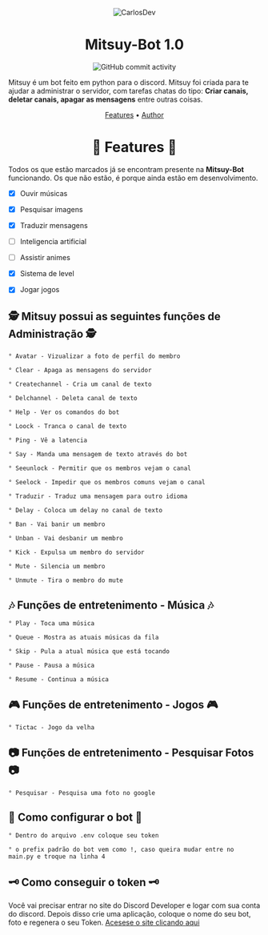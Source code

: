 

<p align="center" ><img alt="CarlosDev" src="https://raw.githubusercontent.com/MicaelliMedeiros/micaellimedeiros/master/image/computer-illustration.png"></p>

<h1 align="center">Mitsuy-Bot 1.0</h1>
<div align="center">
    <img alt="GitHub commit activity" src="https://img.shields.io/github/commit-activity/m/CarlosDev101/Mitsuy-Discord.py">
</div>

Mitsuy é um bot feito em python para o discord. Mitsuy foi criada para te ajudar a administrar o servidor, com tarefas chatas do tipo: <b>Criar canais, deletar canais, apagar as mensagens</b> entre outras coisas.

<p align="center">
  <a href="https://github.com/CarlosDev101/Mitsuy-Discord.py/blob/main/README.md">Features</a> •
  <a href="https://github.com/CarlosDev101">Author</a>
</p>

<h1 align="center">📆  Features   📆</h2>

Todos os que estão marcados já se encontram presente na **Mitsuy-Bot** funcionando. 
Os que não estão, é porque ainda estão em desenvolvimento.

- [X] Ouvir músicas
- [X] Pesquisar imagens
- [X] Traduzir mensagens
- [ ] Inteligencia artificial
- [ ] Assistir animes
- [X] Sistema de level
- [x] Jogar jogos


<h2 align="left">🕵 Mitsuy possui as seguintes funções de Administração 🕵</h1>

	° Avatar - Vizualizar a foto de perfil do membro

	° Clear - Apaga as mensagens do servidor

	° Createchannel - Cria um canal de texto

	° Delchannel - Deleta canal de texto

	° Help - Ver os comandos do bot

	° Loock - Tranca o canal de texto

	° Ping - Vê a latencia

	° Say - Manda uma mensagem de texto através do bot

	° Seeunlock - Permitir que os membros vejam o canal

	° Seelock - Impedir que os membros comuns vejam o canal

	° Traduzir - Traduz uma mensagem para outro idioma

	° Delay - Coloca um delay no canal de texto

	° Ban - Vai banir um membro

	° Unban - Vai desbanir um membro

	° Kick - Expulsa um membro do servidor

	° Mute - Silencia um membro

	° Unmute - Tira o membro do mute

<h2 align="left">🎶 Funções de entretenimento - Música 🎶</h2>

	° Play - Toca uma música
	
	° Queue - Mostra as atuais músicas da fila

	° Skip - Pula a atual música que está tocando

	° Pause - Pausa a música

	° Resume - Continua a música

<h2 align="left">🎮 Funções de entretenimento - Jogos 🎮</h2>

	° Tictac - Jogo da velha

<h2 align="left">📷 Funções de entretenimento - Pesquisar Fotos 📷</h2>

	° Pesquisar - Pesquisa uma foto no google
	
<h2 align="left">🔎 Como configurar o bot 🔎</h2>

	° Dentro do arquivo .env coloque seu token

	° o prefix padrão do bot vem como !, caso queira mudar entre no main.py e troque na linha 4
	
<h2 align="left">🗝 Como conseguir o token 🗝</h2>
Você vai precisar entrar no site do Discord Developer e logar com sua conta do discord. Depois disso crie uma aplicação, coloque o nome do seu bot, foto e regenera o seu Token.
<a href="https://discord.com/developers/applications/" target="_blank">Acesese o site clicando aqui</a>


